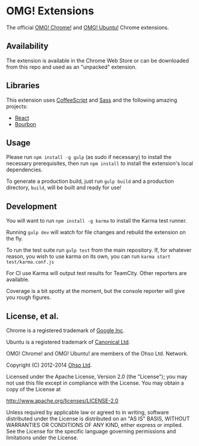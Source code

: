 # OMG! Extensions

The official [OMG! Chrome!](http://www.omgchrome.com) and [OMG! Ubuntu!](http://www.omgubuntu.co.uk) Chrome extensions.

## Availability
The extension is available in the Chrome Web Store or can be downloaded from this repo and used as an "unpacked" extension.

## Libraries
This extension uses [CoffeeScript](http://coffeescript.org/) and [Sass](http://sass-lang.com/) and the following amazing projects:

- [React](http://facebook.github.io/react)
- [Bourbon](http://bourbon.io/)

## Usage
Please run `npm install -g gulp` (as sudo if necessary) to install the necessary prerequisites, then run `npm install` to install the extension's local dependencies.

To generate a production build, just run `gulp build` and a production directory, `build`, will be built and ready for use!

## Development
You will want to run `npm install -g karma` to install the Karma test runner.

Running `gulp dev` will watch for file changes and rebuild the extension on the fly.

To run the test suite run `gulp test` from the main repository. If, for whatever reason, you wish to use karma on its own, you can run `karma start test/karma.conf.js`

For CI use Karma will output test results for TeamCity. Other reporters are available.

Coverage is a bit spotty at the moment, but the console reporter will give you rough figures.

## License, et al.
Chrome is a registered trademark of [Google Inc](http://google.com/).

Ubuntu is a registered trademark of [Canonical Ltd](http://canonical.com).

OMG! Chrome! and OMG! Ubuntu! are members of the Ohso Ltd. Network.

Copyright (C) 2012-2014 [Ohso Ltd](http://ohso.co/).

Licensed under the Apache License, Version 2.0 (the "License");
you may not use this file except in compliance with the License.
You may obtain a copy of the License at

http://www.apache.org/licenses/LICENSE-2.0

Unless required by applicable law or agreed to in writing, software
distributed under the License is distributed on an "AS IS" BASIS,
WITHOUT WARRANTIES OR CONDITIONS OF ANY KIND, either express or implied.
See the License for the specific language governing permissions and
limitations under the License.